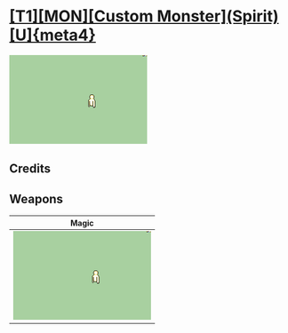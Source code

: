 # [\[T1\]\[MON\]\[Custom Monster\]\(Spirit\)\[U\]{meta4}](./%5BT1%5D%5BMON%5D%5BCustom%20Monster%5D(Spirit)%5BU%5D%7Bmeta4%7D)

<img src="./6.%20Magic/Magic_000.png" alt="[T1][MON][Custom Monster](Spirit)[U]{meta4} standing" />

## Credits



## Weapons


|Magic |
|  :---: |
| <img alt="Magic animation" src="./6.%20Magic/Magic.gif" /> |
